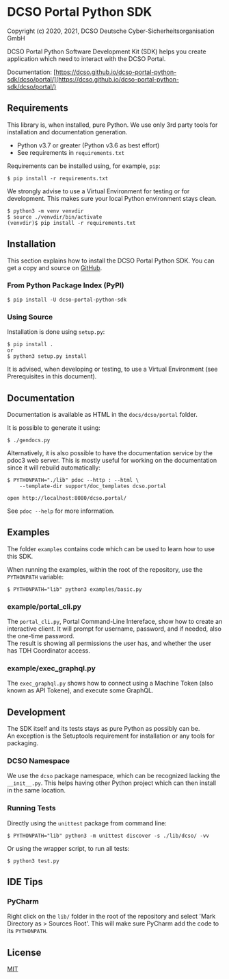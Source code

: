 DCSO Portal Python SDK
======================

Copyright (c) 2020, 2021, DCSO Deutsche Cyber-Sicherheitsorganisation GmbH

DCSO Portal Python Software Development Kit (SDK) helps you create
application which need to interact with the DCSO Portal.

Documentation: [https://dcso.github.io/dcso-portal-python-sdk/dcso/portal/](https://dcso.github.io/dcso-portal-python-sdk/dcso/portal/)

Requirements
------------

This library is, when installed, pure Python. We use only 3rd party tools
for installation and documentation generation.

* Python v3.7 or greater (Python v3.6 as best effort)
* See requirements in `requirements.txt`

Requirements can be installed using, for example, `pip`:

    $ pip install -r requirements.txt

We strongly advise to use a Virtual Environment for testing or for
development. This makes sure your local Python environment stays clean.

    $ python3 -m venv venvdir
    $ source ./venvdir/bin/activate
    (venvdir)$ pip install -r requirements.txt 

Installation
------------

This section explains how to install the DCSO Portal Python SDK. You can get
a copy and source on [GitHub](https://github.com/dcso/dcso-portal-python-sdk).

### From Python Package Index (PyPI)

    $ pip install -U dcso-portal-python-sdk


### Using Source

Installation is done using `setup.py`:

    $ pip install .
    or
    $ python3 setup.py install


It is advised, when developing or testing, to use a Virtual Environment (see
Prerequisites in this document).

Documentation
-------------

Documentation is available as HTML in the `docs/dcso/portal` folder.

It is possible to generate it using:

    $ ./gendocs.py

Alternatively, it is also possible to have the documentation service
by the pdoc3 web server. This is mostly useful for working on the
documentation since it will rebuild automatically:

    $ PYTHONPATH="./lib" pdoc --http : --html \
        --template-dir support/doc_templates dcso.portal
    
    open http://localhost:8080/dcso.portal/

See `pdoc --help` for more information.


Examples
--------

The folder `examples` contains code which can be used to learn how to
use this SDK.

When running the examples, within the root of the repository, use
the `PYTHONPATH` variable:

    $ PYTHONPATH="lib" python3 examples/basic.py

### example/portal_cli.py

The `portal_cli.py`, Portal Command-Line Intereface, show how to create an
interactive client.
It will prompt for username, password, and if needed, also the one-time password.  
The result is showing all permissions the user has, and whether the user
has TDH Coordinator access.

### example/exec_graphql.py

The `exec_graphql.py` shows how to connect using a Machine Token (also known as
API Tokene), and execute some GraphQL.


Development
-----------

The SDK itself and its tests stays as pure Python as possibly can be.  
An exception is the Setuptools requirement for installation or any tools
for packaging.

### DCSO Namespace

We use the `dcso` package namespace, which can be recognized lacking the
`__init__.py`. This helps having other Python project which can then
install in the same location.


### Running Tests

Directly using the `unittest` package from command line:

    $ PYTHONPATH="lib" python3 -m unittest discover -s ./lib/dcso/ -vv

Or using the wrapper script, to run all tests:

    $ python3 test.py


IDE Tips
--------

### PyCharm

Right click on the `lib/` folder in the root of the repository and 
select 'Mark Directory as > Sources Root'. This will make sure PyCharm
add the code to its `PYTHONPATH`.

License
-------

[MIT](LICENSE.txt)
